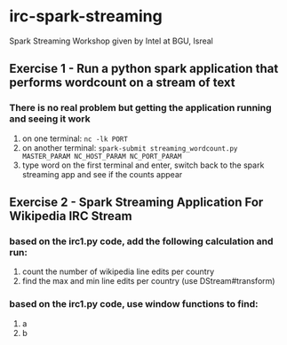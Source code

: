# irc-spark-streaming
Spark Streaming Workshop given by Intel at BGU, Isreal

## Exercise 1 - Run a python spark application that performs wordcount on a stream of text
### There is no real problem but getting the application running and seeing it work
1. on one terminal:
    `nc -lk PORT`
2. on another terminal:
    `spark-submit streaming_wordcount.py MASTER_PARAM NC_HOST_PARAM NC_PORT_PARAM`
3. type word on the first terminal and enter, switch back to the spark streaming app and see if the counts appear

## Exercise 2 - Spark Streaming Application For Wikipedia IRC Stream
### based on the irc1.py code, add the following calculation and run:
1. count the number of wikipedia line edits per country
2. find the max and min line edits per country (use DStream#transform)

### based on the irc1.py code, use window functions to find:
1. a
2. b
